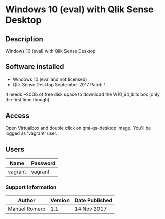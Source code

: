 # Windows 10 (eval) with Qlik Sense Desktop

## Description
Windows 10 (eval) with Qlik Sense Desktop


## Software installed
- Windows 10 (eval and not licensed)
- Qlik Sense Desktop September 2017 Patch 1

It needs ~20Gb of free disk space to download the W10_64_bits box (only the first time though).

## Access 
Open Virtualbox and double click on qmi-qs-desktop image.
You'll be logged as 'vagrant' user.

## Users
| Name | Password |
|------|-----|
|vagrant| vagrant|

### Support Information
| Author | Version | Date Published |
|--------|---------|----------------|
|Manuel Romero|1.1|14 Nov 2017|
